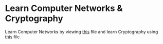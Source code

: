 <h1>Learn Computer Networks & Cryptography</h1>

<p>
    Learn Computer Networks by viewing 
    <a href="./Computer-Network.pdf" download target="_blank">this</a> 
    file and learn Cryptography using 
    <a href="./Cryptography.pdf" download target="_blank">this</a> file.</p>
<a></a>
